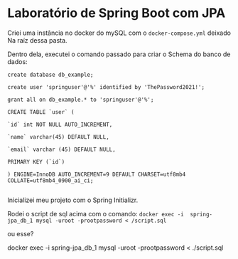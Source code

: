 # Laboratório de Spring Boot com JPA

Criei uma instância no docker do mySQL com o `docker-compose.yml` deixado
Na raíz dessa pasta. 

Dentro dela, executei o comando passado para 
criar o Schema do banco de dados:

```
create database db_example;

create user 'springuser'@'%' identified by 'ThePassword2021!';

grant all on db_example.* to 'springuser'@'%';

CREATE TABLE `user` (

`id` int NOT NULL AUTO_INCREMENT,

`name` varchar(45) DEFAULT NULL,

`email` varchar (45) DEFAULT NULL,

PRIMARY KEY (`id`) 

) ENGINE=InnoDB AUTO_INCREMENT=9 DEFAULT CHARSET=utf8mb4 COLLATE=utf8mb4_0900_ai_ci;


```

Inicializei meu projeto com o Spring Initializr. 

Rodei o script de sql acima com o comando: 
`docker exec -i  spring-jpa_db_1 mysql -uroot -prootpassword < /script.sql`

ou esse?

docker exec -i  spring-jpa_db_1 mysql -uroot -prootpassword < ./script.sql
